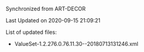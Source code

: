 Synchronized from ART-DECOR

Last Updated on 2020-09-15 21:09:21

List of updated files:
* ValueSet-1.2.276.0.76.11.30--20180713131246.xml
